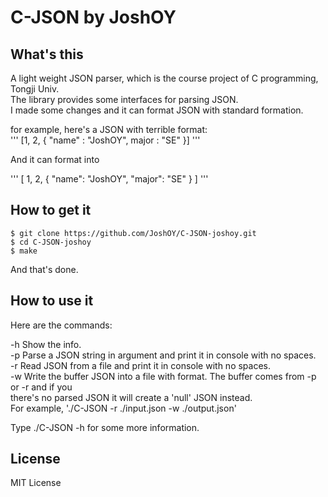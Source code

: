 C-JSON by JoshOY
============================

What's this
---------------------------

A light weight JSON parser, which is the course project of C programming, Tongji Univ.<br>
The library provides some interfaces for parsing JSON.<br>
I made some changes and it can format JSON with standard formation.<br>

for example, here's a JSON with terrible format:<br>
'''
[1,    2, {
           "name" :    "JoshOY",
      major   :  "SE"
}]
'''

And it can format into

'''
[
	1,
	2,
	{
		"name": "JoshOY",
		"major": "SE"
	}
]
'''

How to get it
---------------------------

	$ git clone https://github.com/JoshOY/C-JSON-joshoy.git
	$ cd C-JSON-joshoy
	$ make

And that's done.

How to use it
---------------------------

Here are the commands:

-h    Show the info.<br>
-p    Parse a JSON string in argument and print it in console with no spaces.<br>
-r    Read JSON from a file and print it in console with no spaces.<br>
-w    Write the buffer JSON into a file with format. The buffer comes from -p or -r and if you<br>
      there's no parsed JSON it will create a 'null' JSON instead.<br>
      For example, './C-JSON -r ./input.json -w ./output.json'<br>

Type ./C-JSON -h for some more information.<br>

License
--------------------------
MIT License

